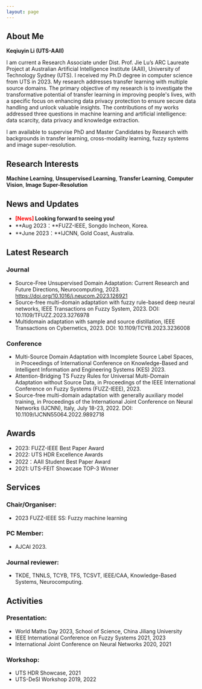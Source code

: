 ```yaml
---
layout: page
---
```


## About Me

**Keqiuyin Li (UTS-AAII)**

I am current a Research Associate under Dist. Prof. Jie Lu’s ARC Laureate Project at Australian Artificial Intelligence Institute (AAII), University of Technology Sydney (UTS). I received my Ph.D degree in computer science from UTS in 2023. My research addresses transfer learning with multiple source domains. The primary objective of my research is to investigate the transformative potential of transfer learning in improving people's lives, with a specific focus on enhancing data privacy protection to ensure secure data handling and unlock valuable insights. The contributions of my works addressed three questions in machine learning and artificial intelligence: data scarcity, data privacy and knowledge extraction. 

I am available to supervise PhD and Master Candidates by Research with backgrounds in transfer learning, cross-modality learning, fuzzy systems and image super-resolution.

## Research Interests

**Machine Learning**, **Unsupervised Learning**, **Transfer Learning**, **Computer Vision**, **Image Super-Resolution**

## News and Updates

- **<font color='red'>[News]</font> Looking forward to seeing you!**
- **Aug 2023：**FUZZ-IEEE, Songdo Incheon, Korea.
- **June 2023：**IJCNN, Gold Coast, Australia.


## Latest Research

### Journal 

- Source-Free Unsupervised Domain Adaptation: Current Research and Future Directions,
Neurocomputing, 2023.
https://doi.org/10.1016/j.neucom.2023.126921
- Source-free multi-domain adaptation with fuzzy rule-based deep neural networks,
IEEE Transactions on Fuzzy System, 2023.
DOI: 10.1109/TFUZZ.2023.3276978
- Multidomain adaptation with sample and source distillation,
IEEE Transactions on Cybernetics, 2023. 
DOI: 10.1109/TCYB.2023.3236008

### Conference

- Multi-Source Domain Adaptation with Incomplete Source Label Spaces,
in Proceedings of International Conference on Knowledge-Based and Intelligent Information and Engineering Systems (KES) 2023.
- Attention-Bridging TS Fuzzy Rules for Universal Multi-Domain Adaptation without Source Data,
in Proceedings of the IEEE International Conference on Fuzzy Systems (FUZZ-IEEE), 2023.
- Source-free multi-domain adaptation with generally auxiliary model training,
in Proceedings of the International Joint Conference on Neural Networks (IJCNN), Italy, July 18-23, 2022. 
DOI: 10.1109/IJCNN55064.2022.9892718

## Awards

- 2023: FUZZ-IEEE Best Paper Award 
- 2022: UTS HDR Excellence Awards 
- 2022：AAII Student Best Paper Award
- 2021: UTS-FEIT Showcase TOP-3 Winner

## Services

### Chair/Organiser: 
- 2023 FUZZ-IEEE SS: Fuzzy machine learning
  
### PC Member: 
- AJCAI 2023.
  
### Journal reviewer: 
- TKDE, TNNLS, TCYB, TFS, TCSVT, IEEE/CAA, Knowledge-Based Systems, Neurocomputing.

## Activities

### Presentation: 
- World Maths Day 2023, School of Science, China Jiliang University
- IEEE International Conference on Fuzzy Systems 2021, 2023
- International Joint Conference on Neural Networks 2020, 2021

### Workshop: 
- UTS HDR Showcase, 2021
- UTS-DeSI Workshop 2019, 2022

  

